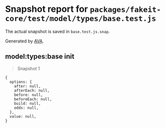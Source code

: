 # Snapshot report for `packages/fakeit-core/test/model/types/base.test.js`

The actual snapshot is saved in `base.test.js.snap`.

Generated by [AVA](https://ava.li).

## model:types:base init

> Snapshot 1

    {
      options: {
        after: null,
        afterEach: null,
        before: null,
        beforeEach: null,
        build: null,
        odds: null,
      },
      value: null,
    }
